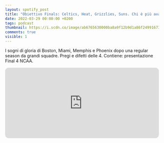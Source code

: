 ```yaml
---
layout: spotify_post
title: "Obiettivo Finals: Celtics, Heat, Grizzlies, Suns. Chi è più avanti?"
date: 2022-03-29 00:00:00 +0200
tags: podcast
thumbnail: https://i.scdn.co/image/ab6765630000ba8a9f12b9d1a86f249916733026
comments: true
visible: 1
---
```


I sogni di gloria di Boston, Miami, Memphis e Phoenix dopo una regular season da grandi squadre. Pregi e difetti delle 4. Contiene: presentazione Final 4 NCAA.


<iframe style="border-radius:12px" 
src="https://open.spotify.com/embed/episode/4vnqMhgEiVb4XZhXT35ie2?utm_source=generator" 
width="100%" height="232" frameBorder="0" allowfullscreen="" 
allow="autoplay; clipboard-write; encrypted-media; fullscreen; picture-in-picture"></iframe>
